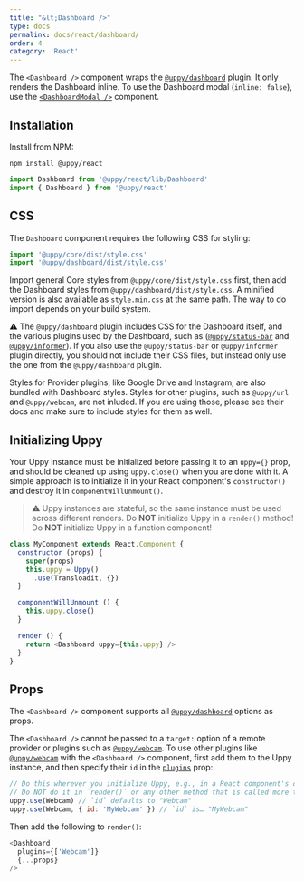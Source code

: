 ```yaml
---
title: "&lt;Dashboard />"
type: docs
permalink: docs/react/dashboard/
order: 4
category: 'React'
---
```


The `<Dashboard />` component wraps the [`@uppy/dashboard`][] plugin. It only renders the Dashboard inline. To use the Dashboard modal (`inline: false`), use the [`<DashboardModal />`](/docs/react/dashboard-modal) component.

## Installation

Install from NPM:

```shell
npm install @uppy/react
```

```js
import Dashboard from '@uppy/react/lib/Dashboard'
import { Dashboard } from '@uppy/react'
```

## CSS

The `Dashboard` component requires the following CSS for styling:

```js
import '@uppy/core/dist/style.css'
import '@uppy/dashboard/dist/style.css'
```

Import general Core styles from `@uppy/core/dist/style.css` first, then add the Dashboard styles from `@uppy/dashboard/dist/style.css`. A minified version is also available as `style.min.css` at the same path. The way to do import depends on your build system.

⚠️ The `@uppy/dashboard` plugin includes CSS for the Dashboard itself, and the various plugins used by the Dashboard, such as ([`@uppy/status-bar`](/docs/status-bar) and [`@uppy/informer`](/docs/informer)). If you also use the `@uppy/status-bar` or `@uppy/informer` plugin directly, you should not include their CSS files, but instead only use the one from the `@uppy/dashboard` plugin.

Styles for Provider plugins, like Google Drive and Instagram, are also bundled with Dashboard styles. Styles for other plugins, such as `@uppy/url` and `@uppy/webcam`, are not inluded. If you are using those, please see their docs and make sure to include styles for them as well.

## Initializing Uppy

Your Uppy instance must be initialized before passing it to an `uppy={}` prop, and should be cleaned up using `uppy.close()` when you are done with it. A simple approach is to initialize it in your React component's `constructor()` and destroy it in `componentWillUnmount()`.

> ⚠ Uppy instances are stateful, so the same instance must be used across different renders.
> Do **NOT** initialize Uppy in a `render()` method!
> Do **NOT** initialize Uppy in a function component!

```js
class MyComponent extends React.Component {
  constructor (props) {
    super(props)
    this.uppy = Uppy()
      .use(Transloadit, {})
  }

  componentWillUnmount () {
    this.uppy.close()
  }

  render () {
    return <Dashboard uppy={this.uppy} />
  }
}
```

## Props

The `<Dashboard />` component supports all [`@uppy/dashboard`][] options as props.

The `<Dashboard />` cannot be passed to a `target:` option of a remote provider or plugins such as [`@uppy/webcam`][]. To use other plugins like [`@uppy/webcam`][] with the `<Dashboard />` component, first add them to the Uppy instance, and then specify their `id` in the [`plugins`](/docs/dashboard/#plugins) prop:

```js
// Do this wherever you initialize Uppy, e.g., in a React component's constructor method.
// Do NOT do it in `render()` or any other method that is called more than once!
uppy.use(Webcam) // `id` defaults to "Webcam"
uppy.use(Webcam, { id: 'MyWebcam' }) // `id` is… "MyWebcam"
```

Then add the following to `render()`:

```js
<Dashboard
  plugins={['Webcam']}
  {...props}
/>
```

[`@uppy/dashboard`]: /docs/dashboard/
[`@uppy/webcam`]: /docs/webcam/
